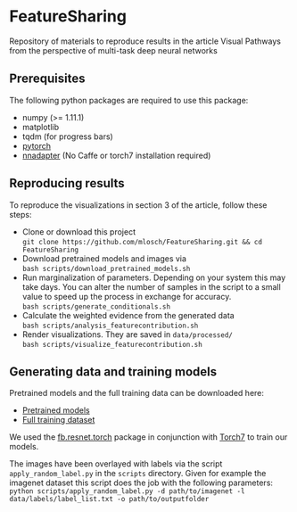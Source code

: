# FeatureSharing
Repository of materials to reproduce results in the article Visual Pathways from the perspective of multi-task deep neural networks


## Prerequisites
The following python packages are required to use this package:
- numpy (>= 1.11.1)
- matplotlib
- tqdm (for progress bars)
- [pytorch](https://github.com/pytorch/pytorch#installation)
- [nnadapter](https://github.com/mlosch/nnadapter#installation) (No Caffe or torch7 installation required)

## Reproducing results
To reproduce the visualizations in section 3 of the article, follow these steps:
- Clone or download this project<BR>
`git clone https://github.com/mlosch/FeatureSharing.git && cd FeatureSharing`
- Download pretrained models and images via<BR>
`bash scripts/download_pretrained_models.sh`
- Run marginalization of parameters. Depending on your system this may take days. You can alter the number of samples in the script to a small value to speed up the process in exchange for accuracy.<BR>
`bash scripts/generate_conditionals.sh`
- Calculate the weighted evidence from the generated data<BR>
`bash scripts/analysis_featurecontribution.sh`
- Render visualizations. They are saved in `data/processed/`<BR>
`bash scripts/visualize_featurecontribution.sh`

## Generating data and training models
Pretrained models and the full training data can be downloaded here:
- [Pretrained models](https://s3.eu-central-1.amazonaws.com/multitaskcnns/models.tar.bz2)
- [Full training dataset](https://s3.eu-central-1.amazonaws.com/multitaskcnns/mtldataset_full.tar.gz)

We used the [fb.resnet.torch](https://github.com/facebook/fb.resnet.torch) package in conjunction with [Torch7](http://torch.ch/docs/getting-started.html) to train our models.

The images have been overlayed with labels via the script `apply_random_label.py` in the `scripts` directory.
Given for example the imagenet dataset this script does the job with the following parameters:<BR>
`python scripts/apply_random_label.py -d path/to/imagenet -l data/labels/label_list.txt -o path/to/outputfolder`

